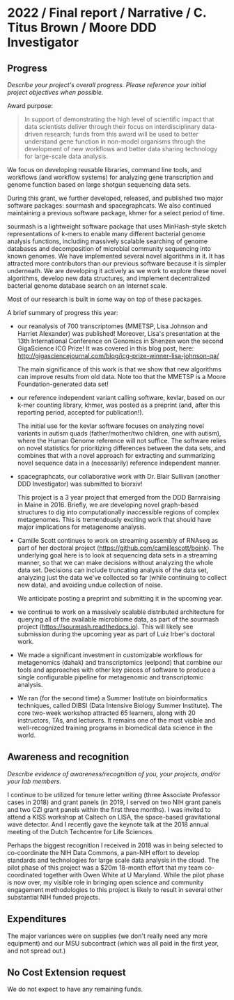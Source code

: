 # 2022 / Final report / Narrative / C. Titus Brown / Moore DDD Investigator

## Progress

*Describe your project's overall progress. Please reference your initial project objectives when possible.*

Award purpose:

>In support of demonstrating the high level of scientific impact
>that data scientists deliver through their focus on
>interdisciplinary data-driven research; funds from this award will
>be used to better understand gene function in non-model organisms
>through the development of new workflows and better data sharing
>technology for large-scale data analysis.

We focus on developing reusable libraries, command line tools, and workflows
(and workflow systems) for analyzing gene transcription and genome function
based on large shotgun sequencing data sets.

During this grant, we further developed,  released, and published two major software packages: sourmash and spacegraphcats. We also continued maintaining a previous software package, khmer for a select period of time.

sourmash is a lightweight software package that uses MinHash-style
sketch representations of k-mers to enable many different bacterial
genome analysis functions, including massively scalable searching of
genome databases and decomposition of microbial community sequencing
into known genomes. We have implemented several novel
algorithms in it. It has attracted more contributors than our previous software
because it is simpler underneath. We are developing it actively as we
work to explore these novel algorithms, develop new data structures,
and implement decentralized bacterial genome database search on an
Internet scale.

Most of our research is built in some way on top of these packages.

A brief summary of progress this year:

* our reanalysis of 700 transcriptomes (MMETSP, Lisa Johnson and
  Harriet Alexander) was published! Moreover, Lisa's presentation at
  the 13th International Conference on Genomics in Shenzen won
  the second GigaScience ICG Prize! It was covered in this blog post,
  here: http://gigasciencejournal.com/blog/icg-prize-winner-lisa-johnson-qa/
  
  The main significance of this work is that we show that new
  algorithms can improve results from old data. Note too that the
  MMETSP is a Moore Foundation-generated data set!
  
* our reference independent variant calling software, kevlar, based on
  our k-mer counting library, khmer, was posted as a preprint (and,
  after this reporting period, accepted for publication!).
  
  The initial use for the kevlar software focuses on analyzing novel
  variants in autism quads (father/mother/two children, one with autism),
  where the Human Genome reference will not suffice. The software relies
  on novel statistics for prioritizing differences between the data sets,
  and combines that with a novel approach for extracting and summarizing
  novel sequence data in a (necessarily) reference independent manner.
  
* spacegraphcats, our collaborative work with Dr. Blair Sullivan (another DDD
  Investigator) was submitted to biorxiv!
  
  This project is a 3 year project that emerged from the DDD
  Barnraising in Maine in 2016. Briefly, we are developing novel
  graph-based structures to dig into computationally inaccessible
  regions of complex metagenomes.  This is tremendously exciting work
  that should have major implications for metagenome analysis.
  
* Camille Scott continues to work on streaming assembly of RNAseq as part
  of her doctoral project (https://github.com/camillescott/boink). The
  underlying goal here is to look at sequencing data sets in a streaming
  manner, so that we can make decisions without analyzing the whole data set.
  Decisions can include truncating analysis of the data set, analyzing just
  the data we've collected so far (while continuing to collect new data),
  and avoiding undue collection of noise.
  
  We anticipate posting a preprint and submitting it in the upcoming
  year.

* we continue to work on a massively scalable distributed architecture for
  querying all of the available microbiome data, as part of the
  sourmash project (https://sourmash.readthedocs.io). This will likely
  see submission during the upcoming year as part of Luiz Irber's doctoral
  work.
  
* We made a significant investment in customizable workflows for
  metagenomics (dahak) and transcriptomics (eelpond) that combine our
  tools and approaches with other key pieces of software to produce
  a single configurable pipeline for metagenomic and transcriptomic
  analysis.

* We ran (for the second time) a Summer Institute on bioinformatics
  techniques, called DIBSI (Data Intensive Biology Summer
  Institute). The core two-week workshop attracted 65 learners, along
  with 20 instructors, TAs, and lecturers. It remains one of the most
  visible and well-recognized training programs in biomedical data
  science in the world.

## Awareness and recognition

*Describe evidence of awareness/recognition of you, your projects, and/or your lab members.*

I continue to be utilized for tenure letter writing (three Associate
Professor cases in 2018) and grant panels (in 2019, I served on two
NIH grant panels and two CZI grant panels within the first three
months).  I was invited to attend a KISS workshop at Caltech on LISA,
the space-based gravitational wave detector. And I recently gave the
keynote talk at the 2018 annual meeting of the Dutch Techcentre for Life
Sciences.

Perhaps the biggest recognition I received in 2018 was in being
selected to co-coordinate the NIH Data Commons, a pan-NIH effort to
develop standards and technologies for large scale data analysis in
the cloud. The pilot phase of this project was a $20m 18-month effort
that my team co-coordinated together with Owen White at U Maryland.
While the pilot phase is now over, my visible role in bringing open
science and community engagement methodologies to this project is
likely to result in several other substantial NIH funded projects.

## Expenditures

The major variances were on supplies (we don't really need any more
equipment) and our MSU subcontract (which was all paid in the first year,
and not spread out.)

## No Cost Extension request

We do not expect to have any remaining funds.
